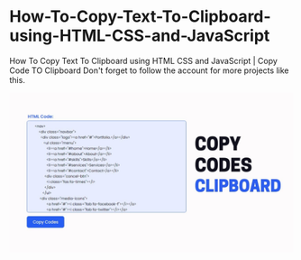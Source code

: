 # How-To-Copy-Text-To-Clipboard-using-HTML-CSS-and-JavaScript
How To Copy Text To Clipboard using HTML CSS and JavaScript | Copy Code TO Clipboard 
Don't forget to follow  the account for more projects like this.

![Resume cv](/4.jpg)
